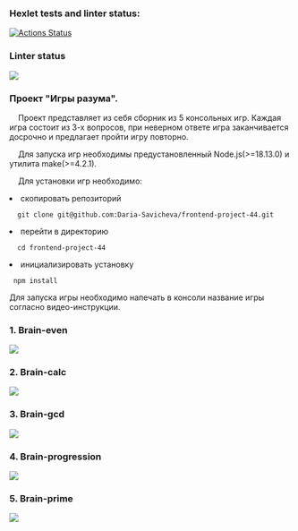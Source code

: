 ### Hexlet tests and linter status:
[![Actions Status](https://github.com/daria-savicheva/frontend-project-44/workflows/hexlet-check/badge.svg)](https://github.com/daria-savicheva/frontend-project-44/actions)

### Linter status
<a href="https://codeclimate.com/github/Daria-Savicheva/frontend-project-44/maintainability"><img src="https://api.codeclimate.com/v1/badges/baeca1e2466c0bbc9efa/maintainability" /></a>

<h3>Проект "Игры разума".</h3>
&nbsp;&nbsp;&nbsp;&nbsp;Проект представляет из себя сборник из 5 консольных игр. Каждая игра состоит из 3-х вопросов, при неверном ответе игра заканчивается досрочно и предлагает пройти игру повторно. 

&nbsp;&nbsp;&nbsp;&nbsp;Для запуска игр необходимы предустановленный Node.js(>=18.13.0) и утилита make(>=4.2.1). 

&nbsp;&nbsp;&nbsp;&nbsp;Для установки игр необходимо:

<li>cкопировать репозиторий</li>

      git clone git@github.com:Daria-Savicheva/frontend-project-44.git
     
<li>перейти в директорию</li> 

      cd frontend-project-44
     
<li>инициализировать установку</li>

     npm install
    
Для запуска игры необходимо напечать в консоли название игры согласно видео-инструкции.

<h3>1. Brain-even</h3>
<a href="https://asciinema.org/a/558332" target="_blank"><img src="https://asciinema.org/a/558332.svg" /></a>

<h3>2. Brain-calc</h3>
<a href="https://asciinema.org/a/558516" target="_blank"><img src="https://asciinema.org/a/558516.svg" /></a>

<h3>3. Brain-gcd</h3>
<a href="https://asciinema.org/a/558536" target="_blank"><img src="https://asciinema.org/a/558536.svg" /></a>

<h3>4. Brain-progression</h3>
<a href="https://asciinema.org/a/558603" target="_blank"><img src="https://asciinema.org/a/558603.svg" /></a>

<h3>5. Brain-prime</h3>
<a href="https://asciinema.org/a/558641" target="_blank"><img src="https://asciinema.org/a/558641.svg" /></a>

